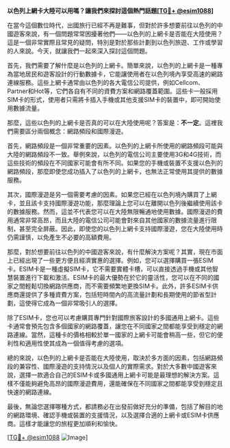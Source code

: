 **以色列上網卡大陸可以用嗎？讓我們來探討這個熱門話題[[TG💪+ @esim1088](https://t.me/s/esim1088)]**

在當今這個數位時代，出國旅行已經不再是難事，但對於許多想要前往以色列的中國遊客來說，有一個問題常常困擾著他們——以色列的上網卡是否能在大陸使用？這是一個非常實際且常見的疑問，特別是對於那些計劃到以色列旅遊、工作或學習的人來說。今天，就讓我們一起來深入探討這個問題。

首先，我們需要了解什麼是以色列的上網卡。簡單來說，以色列的上網卡是一種專為當地居民和遊客設計的行動數據卡，它能讓使用者在以色列境內享受高速的網路連線服務。這些上網卡通常由以色列的各大電信公司提供，例如Cellcom、Partner和Hot等，它們各自有不同的資費方案和網路覆蓋範圍。這些卡一般採用SIM卡的形式，使用者只需將卡插入手機或其他支援SIM卡的裝置中，即可開始使用數據流量。

那麼，這些以色列的上網卡是否真的可以在大陸使用呢？答案是：**不一定**。這裡我們需要區分兩個概念：網路頻段和國際漫遊。

首先，網路頻段是一個非常重要的因素。以色列的上網卡所使用的網路頻段可能與大陸的網路頻段不一致。舉例來說，以色列的電信公司主要使用3G和4G技術，而這些技術的頻段在不同國家可能會有所不同。如果您的手機或裝置不支援以色列的網路頻段，那麼即使您成功插入了以色列的上網卡，也無法正常使用其提供的數據服務。

其次，國際漫遊是另一個需要考慮的因素。如果您已經在以色列境內購買了上網卡，並且該卡支持國際漫遊功能，那麼理論上您可以在離開以色列後繼續使用該卡的數據服務。然而，這並不代表您可以在大陸無限暢通地使用數據。國際漫遊的費用通常非常高昂，而且大陸的電信公司可能會對來自其他國家的數據流量進行限制，甚至完全屏蔽。因此，即使您的以色列上網卡支持國際漫遊，您在大陸使用時仍需謹慎，以免產生不必要的高額費用。

那麼，對於想要前往以色列的中國遊客來說，有什麼解決方案呢？其實，現在市面上已經出現了一些更方便且經濟實惠的選擇。例如，您可以選擇購買一張ESIM卡。ESIM卡是一種虛擬SIM卡，它不需要實體卡槽，可以直接透過手機或其他智慧裝置進行下載和激活。ESIM卡的最大優勢在於它的靈活性，您可以在不同的國家之間輕鬆切換網路供應商，而不需要頻繁地更換SIM卡。此外，許多ESIM卡供應商還提供了多種資費方案，包括短時間內的高流量計劃和長期使用的節省型計劃，這使得它成為一個非常吸引人的選擇。

除了ESIM卡，您也可以考慮購買專門針對國際旅客設計的多國通用上網卡。這些卡通常會預先包含多個國家的網路覆蓋，讓您在不同國家之間都能享受到穩定的網路連線。當然，這種卡的價格相較於單一國家的上網卡可能會稍高一些，但它的便利性和適用性使其成為一個值得考慮的選項。

總的來說，以色列的上網卡是否能在大陸使用，取決於多方面的因素，包括網路頻段的兼容性、國際漫遊的支持情況以及個人的實際需求。對於大多數中國遊客來說，選擇一款適合自己的ESIM卡或多國通用上網卡可能是最理想的解決方案。這樣不僅能夠避免高昂的國際漫遊費用，還能確保在不同國家之間都能享受到穩定且快速的網路連線。

最後，無論您選擇哪種方式，都請務必在出發前做好充分的準備，包括了解目的地的網路環境、確認手機或裝置的支援情況，以及選擇合適的上網卡或ESIM卡供應商。這樣才能讓您的旅程更加順利和愉快。

[[TG💪+ @esim1088](https://t.me/s/esim1088) ![Image](https://i.postimg.cc/4NQfJmqS/Snipaste-2025-05-13-00-14-12.png)]